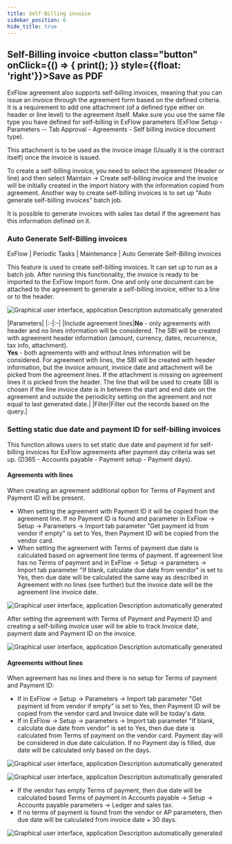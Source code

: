```yaml
---
title: Self-Billing invoice
sidebar_position: 6
hide_title: true
---
```

## Self-Billing invoice <button class="button" onClick={() => { print(); }} style={{float: 'right'}}>Save as PDF</button>

ExFlow agreement also supports self-billing invoices, meaning that you can issue an invoice through the agreement form based on the defined criteria. It is a requirement to add one attachment (of a defined type either on header or line level) to the agreement itself. Make sure you use the same file type you have defined for self-billing in ExFlow parameters (ExFlow Setup - Parameters -- Tab Approval - Agreements - Self billing invoice document type).

This attachment is to be used as the invoice image (Usually it is the contract itself) once the invoice is issued.  

To create a self-billing invoice, you need to select the agreement (Header or line) and then select Maintain -\> Create self-billing invoice and the invoice will be initially created in the import history with the information copied from agreement. Another way to create self-billing invoices is to set up "Auto generate self-billing invoices" batch job.

It is possible to generate invoices with sales tax detail if the agreement has this information defined on it.

### Auto Generate Self-Billing invoices

ExFlow \| Periodic Tasks \| Maintenance \| Auto Generate Self-Billing invoices

This feature is used to create self-billing invoices. It can set up to run as a batch job. After running this functionality, the invoice is ready to be imported to the ExFlow Import form. One and only one document can be attached to the agreement to generate a self-billing invoice, either to a line or to the header.

![Graphical user interface, application Description automatically generated](@site/static/img/media/image42.png)


|Parameters|
|:-|:-|
|Include agreement lines|**No** - only agreements with header and no lines information will be considered. The SBI will be created with agreement header information (amount, currency, dates, recurrence, tax info, attachment).<br/>**Yes** - both agreements with and without lines information will be considered. For agreement with lines, the SBI will be created with header information, but the invoice amount, invoice date and attachment will be picked from the agreement lines. If the attachment is missing on agreement lines it is picked from the header. The line that will be used to create SBI is chosen if the line invoice date is in between the start and end date on the agreement and outside the periodicity setting on the agreement and not equal to last generated date.|
|Filter|Filter out the records based on the query.|


### Setting static due date and payment ID for self-billing invoices

This function allows users to set static due date and payment id for self-billing invoices for ExFlow agreements after payment day criteria was set up. (D365 - Accounts payable - Payment setup - Payment days).

#### Agreements with lines

When creating an agreement additional option for Terms of Payment and Payment ID will be present.

- When setting the agreement with Payment ID it will be copied from the agreement line. If no Payment ID is found and parameter in ExFlow -> Setup -> Parameters -> Import tab parameter "Get payment id from vendor if empty" is set to Yes, then Payment ID will be copied from the vendor card.
- When setting the agreement with Terms of payment due date is calculated based on agreement line terms of payment. If agreement line has no Terms of payment and in ExFlow -> Setup -> parameters -> Import tab parameter "If blank, calculate due date from vendor" is set to Yes, then due date will be calculated the same way as described in Agreement with no lines (see further) but the invoice date will be the agreement line invoice date.

![Graphical user interface, application Description automatically generated](@site/static/img/media/image43.png)

After setting the agreement with Terms of Payment and Payment ID and creating a self-billing invoice user will be able to track Invoice date, payment date and Payment ID on the invoice.

![Graphical user interface, application Description automatically generated](@site/static/img/media/image44.png)

#### Agreements without lines
When agreement has no lines and there is no setup for Terms of payment and Payment ID:

- If in ExFlow -> Setup -> Parameters -> Import tab parameter "Get payment id from vendor if empty" is set to Yes, then Payment ID will be copied from the vendor card and Invoice date will be today's date.
- If in ExFlow -> Setup -> parameters -> Import tab parameter "If blank, calculate due date from vendor" is set to Yes, then due date is calculated from Terms of payment on the vendor card. Payment day will be considered in due date calculation. If no Payment day is filled, due date will be calculated only based on the days.

![Graphical user interface, application Description automatically generated](@site/static/img/media/image558.png)

![Graphical user interface, application Description automatically generated](@site/static/img/media/image559.png)

- If the vendor has empty Terms of payment, then due date will be calculated based Terms of payment in Accounts payable -> Setup -> Accounts payable parameters -> Ledger and sales tax.
- If no terms of payment is found from the vendor or AP parameters, then due date will be calculated from invoice date + 30 days.

![Graphical user interface, application Description automatically generated](@site/static/img/media/image560.png)

